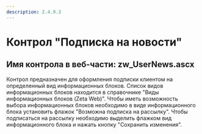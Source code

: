 ```yaml
---
description: 2.4.9.3
---
```


# Контрол "Подписка на новости"

## Имя контрола в веб-части: zw\_UserNews.ascx

Контрол предназначен для оформления подписки клиентом на определенный вид информационных блоков. Список видов информационных блоков находится в справочнике "Виды информационных блоков \(Zeta Web\)". Чтобы иметь возможность выбора информационных блоков необходимо в виде информационного блока установить флажок "Возможна подписка на рассылку". Чтобы подписаться на рассылку необходимо выделить флажком вид информационного блока и нажать кнопку "Сохранить изменения".

